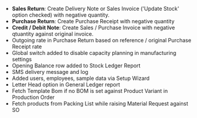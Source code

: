 - **Sales Return**: Create Delivery Note or Sales Invoice ('Update Stock' option checked) with negative quantity.
- **Purchase Return**: Create Purchase Receipt with negative quantity
- **Credit / Debit Note**: Create Sales / Purchase Invoice with negative qtuantity against original invoice.
- Outgoing rate in Purchase Return based on reference / original Purchase Receipt rate
- Global switch added to disable capacity planning in manufacturing settings
- Opening Balance row added to Stock Ledger Report
- SMS delivery message and log
- Added users, employees, sample data via Setup Wizard
- Letter Head option in General Ledger report
- Fetch Template Bom if no BOM is set against Product Variant in Production Order
- Fetch products from Packing List while raising Material Request against SO